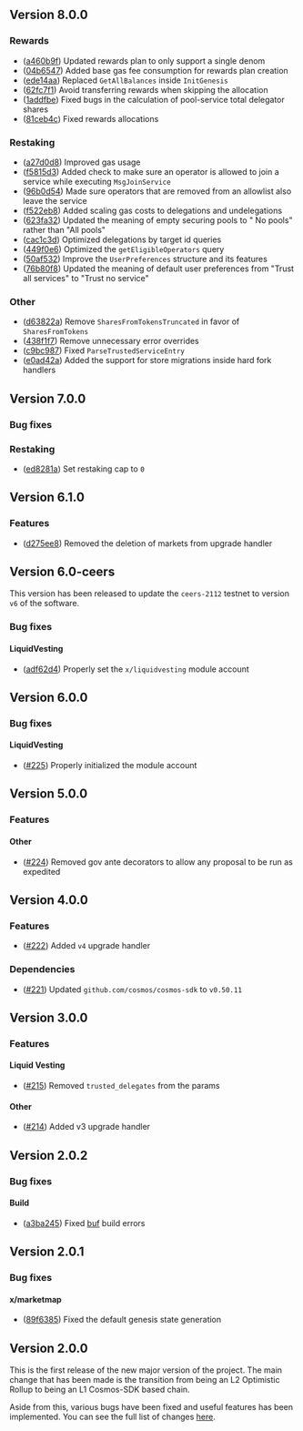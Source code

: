 <!--
All notable changes to this project will be documented in this file.
The format is based on [Keep a Changelog](https://keepachangelog.com/en/1.0.0/).
-->

## Version 8.0.0

### Rewards

- ([a460b9f](https://github.com/milkyway-labs/milkyway/commit/a460b9f)) Updated rewards plan to only support a single
  denom
- ([04b6547](https://github.com/milkyway-labs/milkyway/commit/04b6547)) Added base gas fee consumption for rewards plan
  creation
- ([ede14aa](https://github.com/milkyway-labs/milkyway/commit/ede14aa)) Replaced `GetAllBalances` inside `InitGenesis`
- ([62fc7f1](https://github.com/milkyway-labs/milkyway/commit/62fc7f1)) Avoid transferring rewards when skipping the
  allocation
- ([1addfbe](https://github.com/milkyway-labs/milkyway/commit/1addfbe)) Fixed bugs in the calculation of pool-service
  total delegator shares
- ([81ceb4c](https://github.com/milkyway-labs/milkyway/commit/81ceb4c)) Fixed rewards allocations

### Restaking

- ([a27d0d8](https://github.com/milkyway-labs/milkyway/commit/a27d0d8)) Improved gas usage
- ([f5815d3](https://github.com/milkyway-labs/milkyway/commit/f5815d3)) Added check to make sure an operator is allowed
  to join a service while executing `MsgJoinService`
- ([96b0d54](https://github.com/milkyway-labs/milkyway/commit/96b0d54)) Made sure operators that are removed from an
  allowlist also leave the service
- ([f522eb8](https://github.com/milkyway-labs/milkyway/commit/f522eb8)) Added scaling gas costs to delegations and
  undelegations
- ([623fa32](https://github.com/milkyway-labs/milkyway/commit/623fa32)) Updated the meaning of empty securing pools to "
  No pools" rather than "All pools"
- ([cac1c3d](https://github.com/milkyway-labs/milkyway/commit/cac1c3d)) Optimized delegations by target id queries
- ([449f0e6](https://github.com/milkyway-labs/milkyway/commit/449f0e6)) Optimized the `getEligibleOperators` query
- ([50af532](https://github.com/milkyway-labs/milkyway/commit/50af532)) Improve the `UserPreferences` structure and its
  features
- ([76b80f8](https://github.com/milkyway-labs/milkyway/commit/76b80f8)) Updated the meaning of default user preferences
  from "Trust all services" to "Trust no service"

### Other

- ([d63822a](https://github.com/milkyway-labs/milkyway/commit/d63822a)) Remove `SharesFromTokensTruncated` in favor of
  `SharesFromTokens`
- ([438f1f7](https://github.com/milkyway-labs/milkyway/commit/438f1f7)) Remove unnecessary error overrides
- ([c9bc987](https://github.com/milkyway-labs/milkyway/commit/c9bc987)) Fixed `ParseTrustedServiceEntry`
- ([e0ad42a](https://github.com/milkyway-labs/milkyway/commit/e0ad42a)) Added the support for store migrations inside
  hard fork handlers

## Version 7.0.0

### Bug fixes
### Restaking

- ([ed8281a](https://github.com/milkyway-labs/milkyway/commit/ed8281a)) Set restaking cap to `0`

## Version 6.1.0
### Features

- ([d275ee8](https://github.com/milkyway-labs/milkyway/commit/d275ee8)) Removed the deletion of markets from upgrade
  handler

## Version 6.0-ceers
This version has been released to update the `ceers-2112` testnet to version `v6` of the software.

### Bug fixes
#### LiquidVesting

* ([adf62d4](https://github.com/milkyway-labs/milkyway/commit/adf62d4)) Properly set the `x/liquidvesting` module
  account

## Version 6.0.0
### Bug fixes
#### LiquidVesting

* ([\#225](https://github.com/milkyway-labs/milkyway/pull/225)) Properly initialized the module account

## Version 5.0.0
### Features
#### Other

- ([\#224](https://github.com/milkyway-labs/milkyway/pull/224)) Removed gov ante decorators to allow any proposal to be
  run as expedited

## Version 4.0.0
### Features

- ([\#222](https://github.com/milkyway-labs/milkyway/pull/222)) Added `v4` upgrade handler

### Dependencies

- ([\#221](https://github.com/milkyway-labs/milkyway/pull/221)) Updated `github.com/cosmos/cosmos-sdk` to `v0.50.11`

## Version 3.0.0
### Features
#### Liquid Vesting

- ([\#215](https://github.com/milkyway-labs/milkyway/pull/215)) Removed `trusted_delegates` from the params

#### Other

- ([\#214](https://github.com/milkyway-labs/milkyway/pull/214)) Added v3 upgrade handler

## Version 2.0.2

### Bug fixes

#### Build

* ([a3ba245](https://github.com/milkyway-labs/milkyway/commit/a3ba245)) Fixed [buf](https://buf.build) build errors

## Version 2.0.1

### Bug fixes

#### x/marketmap

* ([89f6385](https://github.com/milkyway-labs/milkyway/commit/89f6385)) Fixed the default genesis state generation

## Version 2.0.0

This is the first release of the new major version of the project.
The main change that has been made is the transition from being an L2 Optimistic Rollup to being an L1 Cosmos-SDK based
chain.

Aside from this, various bugs have been fixed and useful features has been implemented. You can see the full list of
changes [here](https://github.com/milkyway-labs/milkyway/compare/v1.6.0...v2.0.0).
